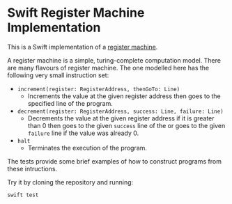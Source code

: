 # Swift Register Machine Implementation

This is a Swift implementation of a [register machine](https://en.wikipedia.org/wiki/Register_machine).

A register machine is a simple, turing-complete computation model. There are many flavours of register machine. The one modelled here has the following very small instruction set:

- `increment(register: RegisterAddress, thenGoTo: Line)`
  - Increments the value at the given register address then goes to the specified line of the program.
- `decrement(register: RegisterAddress, success: Line, failure: Line)`
  - Decrements the value at the given register address if it is greater than 0 then goes to the given `success` line of the or goes to the given `failure` line if the value was already 0.
- `halt`
  - Terminates the execution of the program.

The tests provide some brief examples of how to construct programs from these intructions.

Try it by cloning the repository and running:
```
swift test
```
